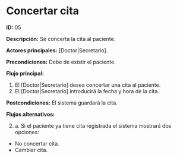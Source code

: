 # Concertar cita

**ID:** 05

**Descripción:** Se concerta la cita al paciente.

**Actores principales:**  [Doctor|Secretario].

**Precondiciones:** Debe de existir el paciente.

**Flujo principal:**
  1. El [Doctor|Secretario] desea concertar una cita al paciente.
  2. El [Doctor|Secretario] introducirá la fecha y hora de la cita.

**Postcondiciones:** El sistema guardará la cita.

**Flujos alternativos:**

2. a. Si el paciente ya tiene cita registrada el sistema mostrará dos opciones:  
  * No concertar cita.
  * Cambiar cita.
